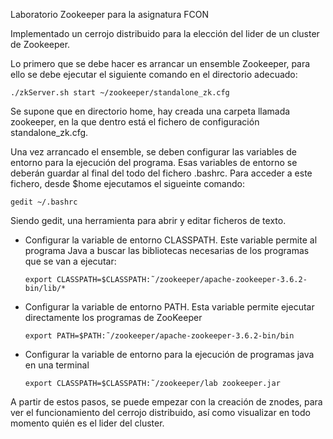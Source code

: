 Laboratorio Zookeeper para la asignatura FCON

Implementado un cerrojo distribuido para la elección del lider de un cluster de Zookeeper.

Lo primero que se debe hacer es arrancar un ensemble Zookeeper, para ello se debe ejecutar el siguiente comando en el directorio adecuado:
```
./zkServer.sh start ~/zookeeper/standalone_zk.cfg
```
Se supone que en directorio home, hay creada una carpeta llamada zookeeper, en la que dentro está el fichero de configuración standalone_zk.cfg.

Una vez arrancado el ensemble, se deben configurar las variables de entorno para la ejecución del programa. Esas variables de entorno se deberán guardar al final del todo del fichero .bashrc. Para acceder a este fichero, desde $home ejecutamos el sigueinte comando:
```
gedit ~/.bashrc
```
Siendo gedit, una herramienta para abrir y editar ficheros de texto.

- Configurar la variable de entorno CLASSPATH. Este variable permite al programa Java a buscar las bibliotecas necesarias de los programas que se van a ejecutar:

  ```
  export CLASSPATH=$CLASSPATH:˜/zookeeper/apache-zookeeper-3.6.2-bin/lib/*
  ```

- Configurar la variable de entorno PATH. Esta variable permite ejecutar directamente los programas de ZooKeeper

  ```
  export PATH=$PATH:˜/zookeeper/apache-zookeeper-3.6.2-bin/bin
  ```
- Configurar la variable de entorno para la ejecución de programas java en una terminal
  
  ```
  export CLASSPATH=$CLASSPATH:˜/zookeeper/lab zookeeper.jar
  ```

A partir de estos pasos, se puede empezar con la creación de znodes, para ver el funcionamiento del cerrojo distribuido, así como visualizar en todo momento quién es el lider del cluster.
